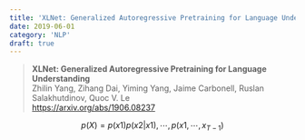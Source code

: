 ```yaml
---
title: 'XLNet: Generalized Autoregressive Pretraining for Language Understanding'
date: 2019-06-01
category: 'NLP'
draft: true
---
```


> **XLNet: Generalized Autoregressive Pretraining for Language Understanding**  
Zhilin Yang, Zihang Dai, Yiming Yang, Jaime Carbonell, Ruslan Salakhutdinov, Quoc V. Le  
https://arxiv.org/abs/1906.08237

$$p(X)=p({ x }{ 1 })p({ x }{ 2 }|{ x }{ 1 }),\cdots ,p({ x }{ 1 },\cdots ,{ x }_{ T-1 })$$